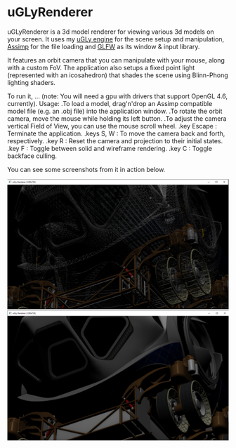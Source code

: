 # uGLyRenderer
uGLyRenderer is a 3d model renderer for viewing various 3d models on your screen. It uses my [uGLy engine](https://github.com/gkarpa/uGLyEngine) for the scene setup and manipulation, [Assimp](https://github.com/assimp/assimp) for the file loading and [GLFW](https://www.glfw.org/) as its window & input library.

It features an orbit camera that you can manipulate with your mouse, along with a custom FoV. The application also setups a fixed point light (represented with an icosahedron) that shades the scene using Blinn-Phong lighting shaders.

To run it, ... (note: You will need a gpu with drivers that support OpenGL 4.6, currently). Usage:
.To load a model, drag'n'drop an Assimp compatible model file (e.g. an .obj file) into the application window.
.To rotate the orbit camera, move the mouse while holding its left button.
.To adjust the camera vertical Field of View, you can use the mouse scroll wheel.
.key Escape : Terminate the application.
.keys S, W : To move the camera back and forth, respectively.
.key R : Reset the camera and projection to their initial states.
.key F : Toggle between solid and wireframe rendering.
.key C : Toggle backface culling.

You can see some screenshots from it in action below.

![](https://github.com/gkarpa/screenshots/blob/master/urd2.png)
![](https://github.com/gkarpa/screenshots/blob/master/urd1.png)
